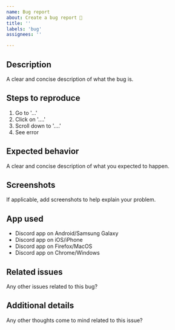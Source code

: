 ```yaml
---
name: Bug report
about: Create a bug report 🐛
title: ''
labels: 'bug'
assignees: ''

---
```


## Description

A clear and concise description of what the bug is.

## Steps to reproduce

1. Go to '...'
2. Click on '....'
3. Scroll down to '....'
4. See error

## Expected behavior

A clear and concise description of what you expected to happen.

## Screenshots

If applicable, add screenshots to help explain your problem.

## App used

- Discord app on Android/Samsung Galaxy
- Discord app on iOS/iPhone
- Discord app on Firefox/MacOS
- Discord app on Chrome/Windows

## Related issues

Any other issues related to this bug?

## Additional details

Any other thoughts come to mind related to this issue?
